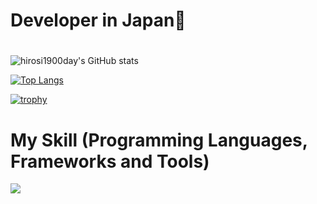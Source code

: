 
# Developer in Japan👋
#
![hirosi1900day's GitHub stats](https://github-readme-stats.vercel.app/api?username=hirosi1900day&show_icons=true&theme=vue-dark)

[![Top Langs](https://github-readme-stats.vercel.app/api/top-langs/?username=hirosi1900day&layout=compact&theme=vue-dark)](https://github.com/anuraghazra/github-readme-stats)

[![trophy](https://github-profile-trophy.vercel.app/?username=hirosi1900day&theme=discord)](https://github.com/hirosi1900day/github-profile-trophy)


</p>



# My Skill (Programming Languages, Frameworks and Tools)

<img src="https://skillicons.dev/icons?i=html,css,js,typescript,firebase,react,vue,next,sqlite,mysql,github,vscode,docker,laravel,cakephp,discord,php,gutlab,jquery,aws,vite,gcp,golang,rails,ruby,ansible,terraform,postgres,circleci,github acion,k8s" /> <br /><br />


